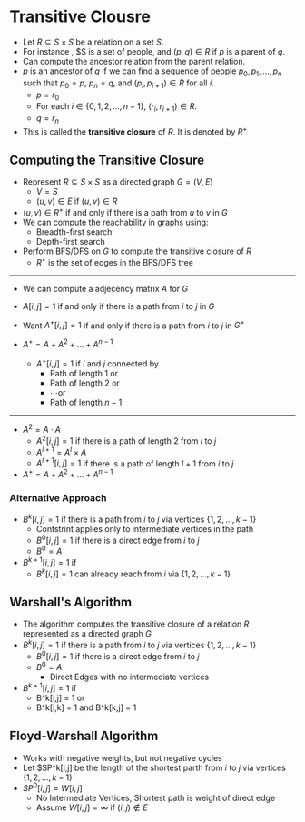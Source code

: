 # Transitive Clousre

- Let $R \subseteq S \times S$ be a relation on a set $S$.
- For instance , $S is a set of people, and $(p,q) \in R$ if $p$ is a parent of $q$.
- Can compute the ancestor relation from the parent relation.
- $p$ is an ancestor of $q$ if we can find a sequence of people $p_0, p_1, \dots, p_n$ such that $p_0 = p$, $p_n = q$, and $(p_i, p_{i+1}) \in R$ for all $i$.
  - $p = r_0$
  - For each $i \in \{0,1,2, \dots, n-1\}$, $(r_i, r_{i+1}) \in R$.
  - $q = r_n$
- This is called the **transitive closure** of $R$. It is denoted by $R^+$

## Computing the Transitive Closure

- Represent $R \subseteq S \times S$ as a directed graph $G = (V,E)$
  - $V=S$
  - $(u,v) \in E$ if $(u,v) \in R$
- $(u,v) \in R^+$ if and only if there is a path from $u$ to $v$ in $G$
- We can compute the reachability in graphs using:
  - Breadth-first search
  - Depth-first search
- Perform BFS/DFS on $G$ to compute the transitive closure of $R$
  - $R^+$ is the set of edges in the BFS/DFS tree

---

- We can compute a adjecency matrix $A$ for $G$
- $A[i,j] =1$ if and only if there is a path from $i$ to $j$ in $G$
- Want $A^+[i,j] = 1$ if and only if there is a path from $i$ to $j$ in $G^+$

- $A^+ = A + A^2 + \dots + A^{n-1}$
  - $A^+[i,j] = 1$ if $i$ and $j$ connected by
    - Path of length $1$ or
    - Path of length $2$ or
    - $\dotsb \text{or}$
    - Path of length $n-1$

---

- $A^2 = A \cdot A$
  - $A^2[i,j] = 1$ if there is a path of length 2 from $i$ to $j$
  - $A^{l+1} = A^l \times A$
  - $A^{l+1}[i,j] = 1$ if there is a path of length $l+1$ from $i$ to $j$
- $A^+ = A + A^2 + \dots + A^{n-1}$

### Alternative Approach

- $B^k[i,j] = 1$ if there is a path from $i$ to $j$ via vertices $\{1,2, \dots, k-1\}$
  - Contstrint applies only to intermediate vertices in the path
  - $B^0[i,j] = 1$ if there is a direct edge from $i$ to $j$
  - $B^0 = A$
- $B^{k+1}[i,j] = 1$ if
  - $B^k[i,j] = 1$ can already reach from $i$ via $\{1,2,\dots,k-1\}$

## Warshall's Algorithm

- The algorithm computes the transitive closure of a relation $R$ represented as a directed graph $G$
- $B^k[i,j] = 1$ if there is a path from $i$ to $j$ via vertices $\{1,2, \dots, k-1\}$
  - $B^0[i,j] = 1$ if there is a direct edge from $i$ to $j$
  - $B^0 = A$
    - Direct Edges with no intermediate vertices
- $B^{k+1}[i,j] = 1$ if
  - B^k[i,j] = 1 or
  - B^k[i,k] = 1 and B^k[k,j] = 1

## Floyd-Warshall Algorithm

- Works with negative weights, but not negative cycles
- Let $SP^k[i,j] be the length of the shortest parth from $i$ to $j$ via vertices $\{1,2, \dots, k-1\}$
- $SP^0[i,j] = W[i,j]$
  - No Intermediate Vertices, Shortest path is weight of direct edge
  - Assume $W[i,j] = \infty$ if $(i,j) \notin E$
